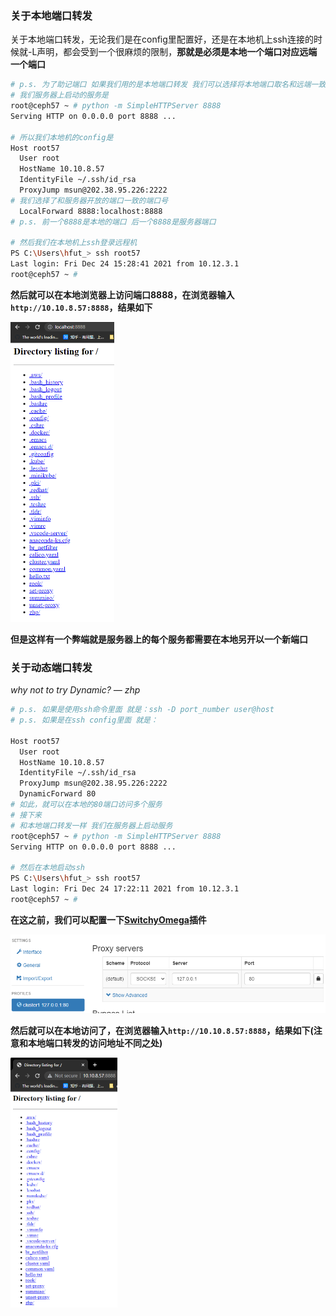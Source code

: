 
### 关于本地端口转发

关于本地端口转发，无论我们是在config里配置好，还是在本地机上ssh连接的时候就-L声明，都会受到一个很麻烦的限制，**那就是必须是本地一个端口对应远端一个端口**

```bash
# p.s. 为了助记端口 如果我们用的是本地端口转发 我们可以选择将本地端口取名和远端一致 比如：
# 我们服务器上启动的服务是
root@ceph57 ~ # python -m SimpleHTTPServer 8888
Serving HTTP on 0.0.0.0 port 8888 ...

# 所以我们本地机的config是
Host root57
  User root
  HostName 10.10.8.57
  IdentityFile ~/.ssh/id_rsa
  ProxyJump msun@202.38.95.226:2222
# 我们选择了和服务器开放的端口一致的端口号
  LocalForward 8888:localhost:8888
# p.s. 前一个8888是本地的端口 后一个8888是服务器端口

# 然后我们在本地机上ssh登录远程机
PS C:\Users\hfut_> ssh root57
Last login: Fri Dec 24 15:28:41 2021 from 10.12.3.1
root@ceph57 ~ #
```

**然后就可以在本地浏览器上访问端口8888，在浏览器输入```http://10.10.8.57:8888```，结果如下**

<img src="https://raw.githubusercontent.com/sunmiao0301/Public-Pic-Bed/main/1224local.png" alt="1224local.png" style="zoom: 50%;" />

**但是这样有一个弊端就是服务器上的每个服务都需要在本地另开以一个新端口**

### 关于动态端口转发

*why not to try Dynamic? — zhp*

```bash
# p.s. 如果是使用ssh命令里面 就是：ssh -D port_number user@host
# p.s. 如果是在ssh config里面 就是：

Host root57
  User root
  HostName 10.10.8.57
  IdentityFile ~/.ssh/id_rsa
  ProxyJump msun@202.38.95.226:2222
  DynamicForward 80
# 如此，就可以在本地的80端口访问多个服务
# 接下来
# 和本地端口转发一样 我们在服务器上启动服务
root@ceph57 ~ # python -m SimpleHTTPServer 8888
Serving HTTP on 0.0.0.0 port 8888 ...

# 然后在本地启动ssh
PS C:\Users\hfut_> ssh root57
Last login: Fri Dec 24 17:22:11 2021 from 10.12.3.1
root@ceph57 ~ #
```

**在这之前，我们可以配置一下[SwitchyOmega](chrome-extension://padekgcemlokbadohgkifijomclgjgif/options.html#!/about)插件**

<img src="https://raw.githubusercontent.com/sunmiao0301/Public-Pic-Bed/main/1224SwitchOmega.png" alt="1224SwitchOmega" style="zoom:80%;" />



**然后就可以在本地访问了，在浏览器输入```http://10.10.8.57:8888```，结果如下(注意和本地端口转发的访问地址不同之处)**



<img src="https://raw.githubusercontent.com/sunmiao0301/Public-Pic-Bed/main/1224Dynamic.png" alt="1224Dynamic" style="zoom:50%;" />

